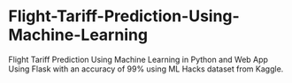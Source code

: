 # Flight-Tariff-Prediction-Using-Machine-Learning
Flight Tariff Prediction Using Machine Learning in Python and Web App Using Flask with an accuracy of 99% using ML Hacks dataset from Kaggle.
